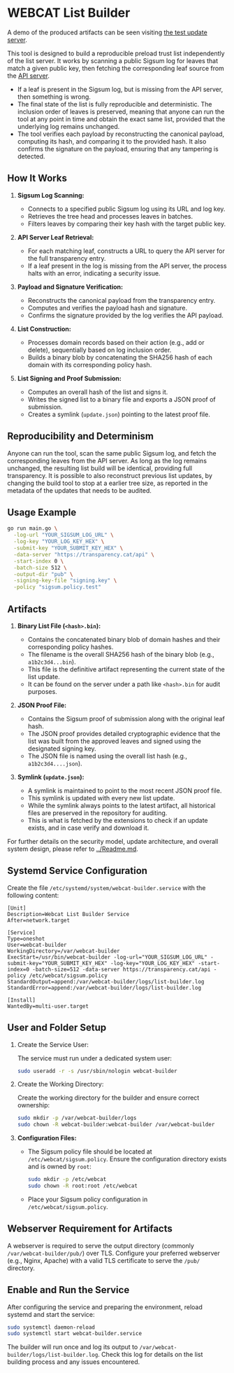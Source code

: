 # WEBCAT List Builder

A demo of the produced artifacts can be seen visiting [the test update server](https://transparency.cat/update/).

This tool is designed to build a reproducible preload trust list independently of the list server. It works by scanning a public Sigsum log for leaves that match a given public key, then fetching the corresponding leaf source from the [API server](../list_server/API.md).

- If a leaf is present in the Sigsum log, but is missing from the API server, then something is wrong.
- The final state of the list is fully reproducible and deterministic. The inclusion order of leaves is preserved, meaning that anyone can run the tool at any point in time and obtain the exact same list, provided that the underlying log remains unchanged.
- The tool verifies each payload by reconstructing the canonical payload, computing its hash, and comparing it to the provided hash. It also confirms the signature on the payload, ensuring that any tampering is detected.

## How It Works

1. **Sigsum Log Scanning:**  
   - Connects to a specified public Sigsum log using its URL and log key.
   - Retrieves the tree head and processes leaves in batches.
   - Filters leaves by comparing their key hash with the target public key.

2. **API Server Leaf Retrieval:**  
   - For each matching leaf, constructs a URL to query the API server for the full transparency entry.
   - If a leaf present in the log is missing from the API server, the process halts with an error, indicating a security issue.

3. **Payload and Signature Verification:**  
   - Reconstructs the canonical payload from the transparency entry.
   - Computes and verifies the payload hash and signature.
   - Confirms the signature provided by the log verifies the API payload.

4. **List Construction:**  
   - Processes domain records based on their action (e.g., add or delete), sequentially based on log inclusion order.
   - Builds a binary blob by concatenating the SHA256 hash of each domain with its corresponding policy hash.

5. **List Signing and Proof Submission:**  
   - Computes an overall hash of the list and signs it.
   - Writes the signed list to a binary file and exports a JSON proof of submission.
   - Creates a symlink (`update.json`) pointing to the latest proof file.

## Reproducibility and Determinism
Anyone can run the tool, scan the same public Sigsum log, and fetch the corresponding leaves from the API server. As long as the log remains unchanged, the resulting list build will be identical, providing full transparency. It is possible to also reconstruct previous list updates, by changing the build tool to stop at a earlier tree size, as reported in the metadata of the updates that needs to be audited.

## Usage Example

```bash
go run main.go \
  -log-url "YOUR_SIGSUM_LOG_URL" \
  -log-key "YOUR_LOG_KEY_HEX" \
  -submit-key "YOUR_SUBMIT_KEY_HEX" \
  -data-server "https://transparency.cat/api" \
  -start-index 0 \
  -batch-size 512 \
  -output-dir "pub" \
  -signing-key-file "signing.key" \
  -policy "sigsum.policy.test"
```

## Artifacts

1. **Binary List File (`<hash>.bin`):**
   - Contains the concatenated binary blob of domain hashes and their corresponding policy hashes.
   - The filename is the overall SHA256 hash of the binary blob (e.g., `a1b2c3d4...bin`).
   - This file is the definitive artifact representing the current state of the list update.
   - It can be found on the server under a path like `<hash>.bin` for audit purposes.

2. **JSON Proof File:**
   - Contains the Sigsum proof of submission along with the original leaf hash.
   - The JSON proof provides detailed cryptographic evidence that the list was built from the approved leaves and signed using the designated signing key.
   - The JSON file is named using the overall list hash (e.g., `a1b2c3d4....json`).

3. **Symlink (`update.json`):**
   - A symlink is maintained to point to the most recent JSON proof file.
   - This symlink is updated with every new list update.
   - While the symlink always points to the latest artifact, all historical files are preserved in the repository for auditing.
   - This is what is fetched by the extensions to check if an update exists, and in case verify and download it.

For further details on the security model, update architecture, and overall system design, please refer to [../Readme.md](../Readme.md).

## Systemd Service Configuration

Create the file `/etc/systemd/system/webcat-builder.service` with the following content:

```
[Unit]
Description=Webcat List Builder Service
After=network.target

[Service]
Type=oneshot
User=webcat-builder
WorkingDirectory=/var/webcat-builder
ExecStart=/usr/bin/webcat-builder -log-url="YOUR_SIGSUM_LOG_URL" -submit-key="YOUR_SUBMIT_KEY_HEX" -log-key="YOUR_LOG_KEY_HEX" -start-index=0 -batch-size=512 -data-server https://transparency.cat/api -policy /etc/webcat/sigsum.policy
StandardOutput=append:/var/webcat-builder/logs/list-builder.log
StandardError=append:/var/webcat-builder/logs/list-builder.log

[Install]
WantedBy=multi-user.target
```

## User and Folder Setup

1. Create the Service User:

   The service must run under a dedicated system user:
   ```bash
   sudo useradd -r -s /usr/sbin/nologin webcat-builder
   ```

2. Create the Working Directory:

   Create the working directory for the builder and ensure correct ownership:
   ```bash
   sudo mkdir -p /var/webcat-builder/logs
   sudo chown -R webcat-builder:webcat-builder /var/webcat-builder
   ```

3. **Configuration Files:**

   - The Sigsum policy file should be located at `/etc/webcat/sigsum.policy`. Ensure the configuration directory exists and is owned by `root`:
     ```bash
     sudo mkdir -p /etc/webcat
     sudo chown -R root:root /etc/webcat
     ```
   - Place your Sigsum policy configuration in `/etc/webcat/sigsum.policy`.

## Webserver Requirement for Artifacts

A webserver is required to serve the output directory (commonly `/var/webcat-builder/pub/`) over TLS. Configure your preferred webserver (e.g., Nginx, Apache) with a valid TLS certificate to serve the `/pub/` directory.

## Enable and Run the Service

After configuring the service and preparing the environment, reload systemd and start the service:
```bash
sudo systemctl daemon-reload
sudo systemctl start webcat-builder.service
```

The builder will run once and log its output to `/var/webcat-builder/logs/list-builder.log`. Check this log for details on the list building process and any issues encountered.